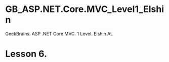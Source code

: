 # GB_ASP.NET.Core.MVC_Level1_Elshin
GeekBrains.  ASP .NET Core MVC. 1 Level. Elshin AL

# Lesson 6.

